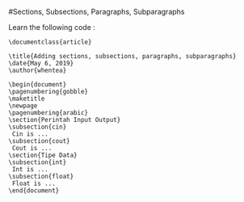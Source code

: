 #Sections, Subsections, Paragraphs, Subparagraphs

Learn the following code :  

```
\documentclass{article}

\title{Adding sections, subsections, paragraphs, subparagraphs}
\date{May 6, 2019}
\author{whentea}

\begin{document}
\pagenumbering{gobble}
\maketitle
\newpage
\pagenumbering{arabic}
\section{Perintah Input Output}
\subsection{cin}
 Cin is ...
\subsection{cout}
 Cout is ...
\section{Tipe Data}
\subsection{int}
 Int is ...
\subsection{float}
 Float is ...
\end{document}
```
